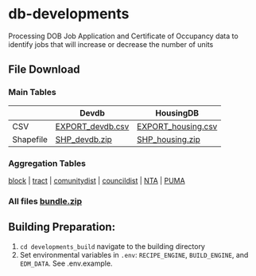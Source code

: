 # db-developments
Processing DOB Job Application and Certificate of Occupancy data to identify jobs that will increase or decrease the number of units

## File Download
### Main Tables
  | Devdb | HousingDB
-- | -- | --
CSV | [EXPORT_devdb.csv](https://edm-publishing.nyc3.digitaloceanspaces.com/db-developments/latest/output/EXPORT_devdb.csv) | [EXPORT_housing.csv](https://edm-publishing.nyc3.digitaloceanspaces.com/db-developments/latest/output/EXPORT_housing.csv)
Shapefile | [SHP_devdb.zip](https://edm-publishing.nyc3.digitaloceanspaces.com/db-developments/latest/output/SHP_devdb/SHP_devdb.zip) | [SHP_housing.zip](https://edm-publishing.nyc3.digitaloceanspaces.com/db-developments/latest/output/SHP_housing/SHP_housing.zip)

### Aggregation Tables
[block](https://edm-publishing.nyc3.digitaloceanspaces.com/db-developments/latest/output/aggregate_block.csv) |
[tract](https://edm-publishing.nyc3.digitaloceanspaces.com/db-developments/latest/output/aggregate_tract.csv) |
[comunitydist](https://edm-publishing.nyc3.digitaloceanspaces.com/db-developments/latest/output/aggregate_comunitydist.csv) |
[councildist](https://edm-publishing.nyc3.digitaloceanspaces.com/db-developments/latest/output/aggregate_councildist.csv) |
[NTA](https://edm-publishing.nyc3.digitaloceanspaces.com/db-developments/latest/output/aggregate_nta.csv) |
[PUMA](https://edm-publishing.nyc3.digitaloceanspaces.com/db-developments/latest/output/aggregate_puma.csv)

### All files [bundle.zip](https://edm-publishing.nyc3.digitaloceanspaces.com/db-developments/latest/output/output.zip)

## Building Preparation:
1. `cd developments_build` navigate to the building directory
2. Set environmental variables in `.env`: `RECIPE_ENGINE`, `BUILD_ENGINE`, and `EDM_DATA`. See .env.example.
